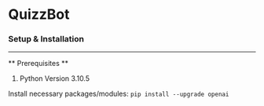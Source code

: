 # QuizzBot

### Setup & Installation
---

** Prerequisites **
1. Python Version 3.10.5

Install necessary packages/modules:
`pip install --upgrade openai`
